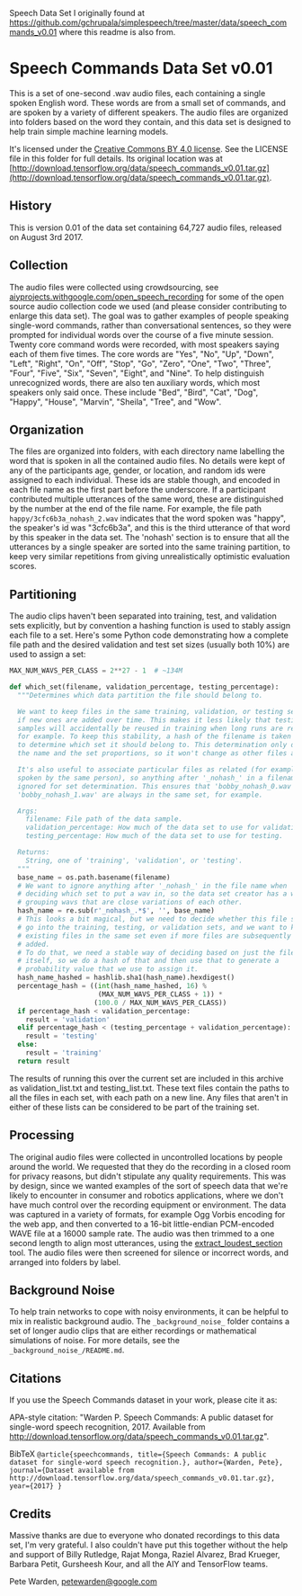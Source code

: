 Speech Data Set I originally found at https://github.com/gchrupala/simplespeech/tree/master/data/speech_commands_v0.01 where this readme is also from.

# Speech Commands Data Set v0.01

This is a set of one-second .wav audio files, each containing a single spoken
English word. These words are from a small set of commands, and are spoken by a
variety of different speakers. The audio files are organized into folders based
on the word they contain, and this data set is designed to help train simple
machine learning models.

It's licensed under the [Creative Commons BY 4.0
license](https://github.com/petewarden/extract_loudest_section). See the LICENSE
file in this folder for full details. Its original location was at
[http://download.tensorflow.org/data/speech_commands_v0.01.tar.gz](http://download.tensorflow.org/data/speech_commands_v0.01.tar.gz).

## History

This is version 0.01 of the data set containing 64,727 audio files, released on
August 3rd 2017.

## Collection

The audio files were collected using crowdsourcing, see
[aiyprojects.withgoogle.com/open_speech_recording](https://github.com/petewarden/extract_loudest_section)
for some of the open source audio collection code we used (and please consider
contributing to enlarge this data set). The goal was to gather examples of
people speaking single-word commands, rather than conversational sentences, so
they were prompted for individual words over the course of a five minute
session. Twenty core command words were recorded, with most speakers saying each
of them five times. The core words are "Yes", "No", "Up", "Down", "Left",
"Right", "On", "Off", "Stop", "Go", "Zero", "One", "Two", "Three", "Four",
"Five", "Six", "Seven", "Eight", and "Nine". To help distinguish unrecognized
words, there are also ten auxiliary words, which most speakers only said once.
These include "Bed", "Bird", "Cat", "Dog", "Happy", "House", "Marvin", "Sheila",
"Tree", and "Wow".

## Organization

The files are organized into folders, with each directory name labelling the
word that is spoken in all the contained audio files. No details were kept of
any of the participants age, gender, or location, and random ids were assigned
to each individual. These ids are stable though, and encoded in each file name
as the first part before the underscore. If a participant contributed multiple
utterances of the same word, these are distinguished by the number at the end of
the file name. For example, the file path `happy/3cfc6b3a_nohash_2.wav`
indicates that the word spoken was "happy", the speaker's id was "3cfc6b3a", and
this is the third utterance of that word by this speaker in the data set. The
'nohash' section is to ensure that all the utterances by a single speaker are
sorted into the same training partition, to keep very similar repetitions from
giving unrealistically optimistic evaluation scores.

## Partitioning

The audio clips haven't been separated into training, test, and validation sets
explicitly, but by convention a hashing function is used to stably assign each
file to a set. Here's some Python code demonstrating how a complete file path
and the desired validation and test set sizes (usually both 10%) are used to
assign a set:

```python
MAX_NUM_WAVS_PER_CLASS = 2**27 - 1  # ~134M

def which_set(filename, validation_percentage, testing_percentage):
  """Determines which data partition the file should belong to.

  We want to keep files in the same training, validation, or testing sets even
  if new ones are added over time. This makes it less likely that testing
  samples will accidentally be reused in training when long runs are restarted
  for example. To keep this stability, a hash of the filename is taken and used
  to determine which set it should belong to. This determination only depends on
  the name and the set proportions, so it won't change as other files are added.

  It's also useful to associate particular files as related (for example words
  spoken by the same person), so anything after '_nohash_' in a filename is
  ignored for set determination. This ensures that 'bobby_nohash_0.wav' and
  'bobby_nohash_1.wav' are always in the same set, for example.

  Args:
    filename: File path of the data sample.
    validation_percentage: How much of the data set to use for validation.
    testing_percentage: How much of the data set to use for testing.

  Returns:
    String, one of 'training', 'validation', or 'testing'.
  """
  base_name = os.path.basename(filename)
  # We want to ignore anything after '_nohash_' in the file name when
  # deciding which set to put a wav in, so the data set creator has a way of
  # grouping wavs that are close variations of each other.
  hash_name = re.sub(r'_nohash_.*$', '', base_name)
  # This looks a bit magical, but we need to decide whether this file should
  # go into the training, testing, or validation sets, and we want to keep
  # existing files in the same set even if more files are subsequently
  # added.
  # To do that, we need a stable way of deciding based on just the file name
  # itself, so we do a hash of that and then use that to generate a
  # probability value that we use to assign it.
  hash_name_hashed = hashlib.sha1(hash_name).hexdigest()
  percentage_hash = ((int(hash_name_hashed, 16) %
                      (MAX_NUM_WAVS_PER_CLASS + 1)) *
                     (100.0 / MAX_NUM_WAVS_PER_CLASS))
  if percentage_hash < validation_percentage:
    result = 'validation'
  elif percentage_hash < (testing_percentage + validation_percentage):
    result = 'testing'
  else:
    result = 'training'
  return result
```

The results of running this over the current set are included in this archive as
validation_list.txt and testing_list.txt. These text files contain the paths to
all the files in each set, with each path on a new line. Any files that aren't
in either of these lists can be considered to be part of the training set.

## Processing

The original audio files were collected in uncontrolled locations by people
around the world. We requested that they do the recording in a closed room for
privacy reasons, but didn't stipulate any quality requirements. This was by
design, since we wanted examples of the sort of speech data that we're likely to
encounter in consumer and robotics applications, where we don't have much
control over the recording equipment or environment. The data was captured in a
variety of formats, for example Ogg Vorbis encoding for the web app, and then
converted to a 16-bit little-endian PCM-encoded WAVE file at a 16000 sample
rate. The audio was then trimmed to a one second length to align most
utterances, using the
[extract_loudest_section](https://github.com/petewarden/extract_loudest_section)
tool. The audio files were then screened for silence or incorrect words, and
arranged into folders by label.

## Background Noise

To help train networks to cope with noisy environments, it can be helpful to mix
in realistic background audio. The `_background_noise_` folder contains a set of
longer audio clips that are either recordings or mathematical simulations of
noise. For more details, see the `_background_noise_/README.md`.

## Citations

If you use the Speech Commands dataset in your work, please cite it as:

APA-style citation: "Warden P. Speech Commands: A public dataset for single-word
speech recognition, 2017. Available from
http://download.tensorflow.org/data/speech_commands_v0.01.tar.gz".

BibTeX `@article{speechcommands, title={Speech Commands: A public dataset for
single-word speech recognition.}, author={Warden, Pete}, journal={Dataset
available from
http://download.tensorflow.org/data/speech_commands_v0.01.tar.gz}, year={2017}
}`

## Credits

Massive thanks are due to everyone who donated recordings to this data set, I'm
very grateful. I also couldn't have put this together without the help and
support of Billy Rutledge, Rajat Monga, Raziel Alvarez, Brad Krueger, Barbara
Petit, Gursheesh Kour, and all the AIY and TensorFlow teams.

Pete Warden, petewarden@google.com
